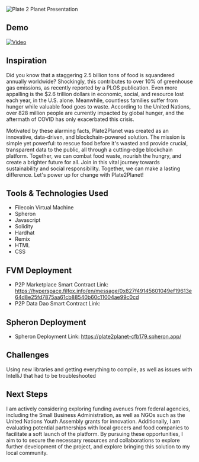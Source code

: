 ![Plate 2 Planet Presentation](https://github.com/TechieTeee/Plate2Planet/assets/100870737/69ace5b6-0835-487d-b9e4-02d30fca6bbd)


## Demo
[![Video](https://img.youtube.com/vi/EXh-Wjald1c/0.jpg)](https://www.youtube.com/watch?v=EXh-Wjald1c)

## Inspiration
Did you know that a staggering 2.5 billion tons of food is squandered annually worldwide? Shockingly, this contributes to over 10% of greenhouse gas emissions, as recently reported by a PLOS publication. Even more appalling is the $2.6 trillion dollars in economic, social, and resource lost each year, in the U.S. alone. Meanwhile, countless families suffer from hunger while valuable food goes to waste. According to the United Nations, over 828 million people are currently impacted by global hunger, and the aftermath of COVID has only exacerbated this crisis.

Motivated by these alarming facts, Plate2Planet was created as an innovative, data-driven, and blockchain-powered solution. The mission is simple yet powerful: to rescue food before it's wasted and provide crucial, transparent data to the public, all through a cutting-edge blockchain platform. Together, we can combat food waste, nourish the hungry, and create a brighter future for all. Join in this vital journey towards sustainability and social responsibility. Together, we can make a lasting difference. Let's power up for change with Plate2Planet!

## Tools & Technologies Used
- Filecoin Virtual Machine
- Spheron
- Javascript
-  Solidity
-  Hardhat
-  Remix
-  HTML
-  CSS

## FVM Deployment
- P2P Marketplace Smart Contract Link: https://hyperspace.filfox.info/en/message/0x827f49145601049ef19613e64d8e25fd7875aa61cb88540b60c11004ae99c0cd
- P2P Data Dao Smart Contract Link: 


## Spheron Deployment
- Spheron Deployment Link: https://plate2planet-cfb179.spheron.app/

## Challenges
Using new libraries and getting everything to compile, as well as issues with IntelliJ that had to be troubleshooted

## Next Steps
I am actively considering exploring funding avenues from federal agencies, including the Small Business Administration, as well as NGOs such as the United Nations Youth Assembly grants for innovation. Additionally, I am evaluating potential partnerships with local grocers and food companies to facilitate a soft launch of the platform. By pursuing these opportunities, I aim to to secure the necessary resources and collaborations to explore  further development of the project, and explore bringing this solution to my local community.
